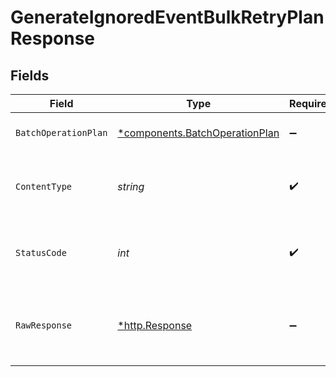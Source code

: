 # GenerateIgnoredEventBulkRetryPlanResponse


## Fields

| Field                                                                       | Type                                                                        | Required                                                                    | Description                                                                 |
| --------------------------------------------------------------------------- | --------------------------------------------------------------------------- | --------------------------------------------------------------------------- | --------------------------------------------------------------------------- |
| `BatchOperationPlan`                                                        | [*components.BatchOperationPlan](../../models/shared/batchoperationplan.md) | :heavy_minus_sign:                                                          | Ignored events bulk retry plan                                              |
| `ContentType`                                                               | *string*                                                                    | :heavy_check_mark:                                                          | HTTP response content type for this operation                               |
| `StatusCode`                                                                | *int*                                                                       | :heavy_check_mark:                                                          | HTTP response status code for this operation                                |
| `RawResponse`                                                               | [*http.Response](https://pkg.go.dev/net/http#Response)                      | :heavy_minus_sign:                                                          | Raw HTTP response; suitable for custom response parsing                     |